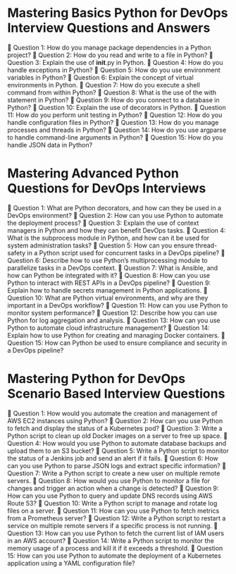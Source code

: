 
# Mastering Basics Python for DevOps Interview Questions and Answers
🔹 Question 1: How do you manage package dependencies in a Python project?
🔹 Question 2: How do you read and write to a file in Python?
🔹 Question 3: Explain the use of __init__.py in Python.
🔹 Question 4: How do you handle exceptions in Python?
🔹 Question 5: How do you use environment variables in Python?
🔹 Question 6: Explain the concept of virtual environments in Python.
🔹 Question 7: How do you execute a shell command from within Python?
🔹 Question 8: What is the use of the with statement in Python?
🔹 Question 9: How do you connect to a database in Python?
🔹 Question 10: Explain the use of decorators in Python.
🔹 Question 11: How do you perform unit testing in Python?
🔹 Question 12: How do you handle configuration files in Python?
🔹 Question 13: How do you manage processes and threads in Python?
🔹 Question 14: How do you use argparse to handle command-line arguments in Python?
🔹 Question 15: How do you handle JSON data in Python?


# Mastering Advanced Python Questions for DevOps Interviews
🔹 Question 1: What are Python decorators, and how can they be used in a DevOps environment?
🔹 Question 2: How can you use Python to automate the deployment process?
🔹 Question 3: Explain the use of context managers in Python and how they can benefit DevOps tasks.
🔹 Question 4: What is the subprocess module in Python, and how can it be used for system administration tasks?
🔹 Question 5: How can you ensure thread-safety in a Python script used for concurrent tasks in a DevOps pipeline?
🔹 Question 6: Describe how to use Python’s multiprocessing module to parallelize tasks in a DevOps context.
🔹 Question 7: What is Ansible, and how can Python be integrated with it?
🔹 Question 8: How can you use Python to interact with REST APIs in a DevOps pipeline?
🔹 Question 9: Explain how to handle secrets management in Python applications.
🔹 Question 10: What are Python virtual environments, and why are they important in a DevOps workflow?
🔹 Question 11: How can you use Python to monitor system performance?
🔹 Question 12: Describe how you can use Python for log aggregation and analysis.
🔹 Question 13: How can you use Python to automate cloud infrastructure management?
🔹 Question 14: Explain how to use Python for creating and managing Docker containers.
🔹 Question 15: How can Python be used to ensure compliance and security in a DevOps pipeline?


# Mastering Python for DevOps Scenario Based Interview Questions
🔹 Question 1: How would you automate the creation and management of AWS EC2 instances using Python?
🔹 Question 2: How can you use Python to fetch and display the status of a Kubernetes pod?
🔹 Question 3: Write a Python script to clean up old Docker images on a server to free up space.
🔹 Question 4: How would you use Python to automate database backups and upload them to an S3 bucket?
🔹 Question 5: Write a Python script to monitor the status of a Jenkins job and send an alert if it fails.
🔹 Question 6: How can you use Python to parse JSON logs and extract specific information?
🔹 Question 7: Write a Python script to create a new user on multiple remote servers.
🔹 Question 8: How would you use Python to monitor a file for changes and trigger an action when a change is detected?
🔹 Question 9: How can you use Python to query and update DNS records using AWS Route 53?
🔹 Question 10: Write a Python script to manage and rotate log files on a server.
🔹 Question 11: How can you use Python to fetch metrics from a Prometheus server?
🔹 Question 12: Write a Python script to restart a service on multiple remote servers if a specific process is not running.
🔹 Question 13: How can you use Python to fetch the current list of IAM users in an AWS account?
🔹 Question 14: Write a Python script to monitor the memory usage of a process and kill it if it exceeds a threshold.
🔹 Question 15: How can you use Python to automate the deployment of a Kubernetes application using a YAML configuration file?


[def]: image.png